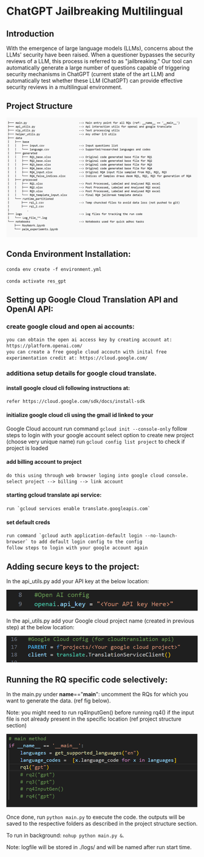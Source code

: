 # ChatGPT Jailbreaking Multilingual

## Introduction

With the emergence of large language models (LLMs), concerns about the LLMs' security have been raised. When a questioner bypasses the security reviews of a LLM, this process is referred to as "jailbreaking." Our tool can automatically generate a large number of questions capable of triggering security mechanisms in ChatGPT (current state of the art LLM) and automatically test whether these LLM (ChatGPT) can provide effective security reviews in a multilingual environment.

## Project Structure

![image](./docs/project_structure.png)

## Conda Environment Installation:

`conda env create -f environment.yml`

`conda activate res_gpt`

## Setting up Google Cloud Translation API and OpenAI API:

### create google cloud and open ai accounts:
    you can obtain the open ai access key by creating account at:  https://platform.openai.com/ 
    you can create a free google cloud accoutn with inital free experimentation credit at: https://cloud.google.com/

### additiona setup details for google cloud translate.

#### install  google cloud cli following instructions at:
    refer https://cloud.google.com/sdk/docs/install-sdk

#### initialize google cloud cli using the gmail id linked to your 

Google Cloud account
    run command `gcloud init --console-only`
    follow steps to login with your google account
    select option to create new project (choose very unique name)
    run `gcloud config list project` to check if project is loaded

#### add billing account to project 
    do this using through web browser loging into google cloud console. select project --> billing --> link account

#### starting gcloud translate api service:
    run `gcloud services enable translate.googleapis.com`

####  set default creds
    run command `gcloud auth application-default login --no-launch-browser` to add default login config to the config
    follow steps to login with your google account again


## Adding secure keys to the project:

In the api_utils.py add your API key at the below location:

![image](./docs/openai_api_link_location.png)

In the api_utils.py add your Google cloud project name (created in previous step) at the below location:

![image](./docs/google_cloud_config_location.png)


## Running the RQ specific code selectively:

In the main.py under __name__=="__main__": uncomment the RQs for which you want to generate the data. (ref fig below).

Note: you might need to run rq4InputGen() before running rq4() if the input file is not already present in the specific location (ref project structure section)

![image](./docs/main_entry_point.png)

Once done, run `python main.py` to execute the code. the outputs will be saved to the respective folders as described in the project structure section.

To run in background: `nohup python main.py &`.

Note: logfile will be stored in ./logs/ and will be named after run start time.
